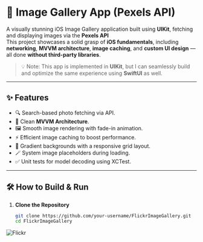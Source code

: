# 📸 Image Gallery App (Pexels API)

A visually stunning iOS Image Gallery application built using **UIKit**, fetching and displaying images via the **Pexels API**  
This project showcases a solid grasp of **iOS fundamentals**, including **networking**, **MVVM architecture**, **image caching**, and **custom UI design** — all done **without third-party libraries**.

> 💡 Note: This app is implemented in **UIKit**, but I can seamlessly build and optimize the same experience using **SwiftUI** as well.

---

## ✨ Features

- 🔍 Search-based photo fetching via API.
- 🧠 Clean **MVVM Architecture**.
- 🖼️ Smooth image rendering with fade-in animation.
- ⚡ Efficient image caching to boost performance.
- 🎨 Gradient backgrounds with a responsive grid layout.
- 🪄 System image placeholders during loading.
- ✅ Unit tests for model decoding using XCTest.

---

## 🛠️ How to Build & Run

1. **Clone the Repository**
   ```bash
   git clone https://github.com/your-username/FlickrImageGallery.git
   cd FlickrImageGallery

![Flickr](https://github.com/user-attachments/assets/214ae08b-13c5-40d0-a850-ebfa05d7b942)
